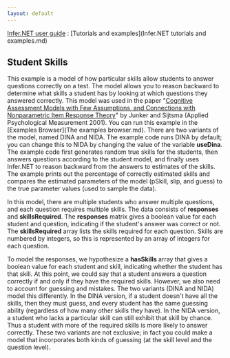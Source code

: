 ```yaml
---
layout: default 
--- 
```

[Infer.NET user guide](index.md) : [Tutorials and examples](Infer.NET tutorials and examples.md)

## Student Skills

This example is a model of how particular skills allow students to answer questions correctly on a test. The model allows you to reason backward to determine what skills a student has by looking at which questions they answered correctly. This model was used in the paper "[Cognitive Assessment Models with Few Assumptions, and Connections with Nonparametric Item Response Theory](http://journals.sagepub.com/doi/pdf/10.1177/01466210122032064)" by Junker and Sijtsma (Applied Psychological Measurement 2001). You can run this example in the [Examples Browser](The examples browser.md). There are two variants of the model, named DINA and NIDA. The example code runs DINA by default; you can change this to NIDA by changing the value of the variable **useDina**. The example code first generates random true skills for the students, then answers questions according to the student model, and finally uses Infer.NET to reason backward from the answers to estimates of the skills. The example prints out the percentage of correctly estimated skills and compares the estimated parameters of the model (pSkill, slip, and guess) to the true parameter values (used to sample the data).

In this model, there are multiple students who answer multiple questions, and each question requires multiple skills. The data consists of **responses** and **skillsRequired**. The **responses** matrix gives a boolean value for each student and question, indicating if the student's answer was correct or not. The **skillsRequired** array lists the skills required for each question. Skills are numbered by integers, so this is represented by an array of integers for each question.

To model the responses, we hypothesize a **hasSkills** array that gives a boolean value for each student and skill, indicating whether the student has that skill. At this point, we could say that a student answers a question correctly if and only if they have the required skills. However, we also need to account for guessing and mistakes. The two variants (DINA and NIDA) model this differently. In the DINA version, if a student doesn't have all the skills, then they must guess, and every student has the same guessing ability (regardless of how many other skills they have). In the NIDA version, a student who lacks a particular skill can still exhibit that skill by chance. Thus a student with more of the required skills is more likely to answer correctly. These two variants are not exclusive; in fact you could make a model that incorporates both kinds of guessing (at the skill level and the question level).
